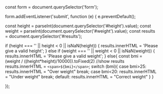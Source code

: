 const form = document.querySelector('form');

form.addEventListener('submit', function (e) {
  e.preventDefault();

  const height = parseInt(document.querySelector('#height').value);
  const weight = parseInt(document.querySelector('#weight').value);
  const results = document.querySelector('#results');

  if (height === '' || height < 0 || isNaN(height)) {
    results.innerHTML = 'Please give a valid height';
  }
  else if (weight === '' || weight < 0 || isNaN(weight)) {
    results.innerHTML = 'Please give a valid weight';
  }
  else{
    const bmi = (weight / ((height*height)/10000)).toFixed(2)
    //show results
    results.innerHTML = `<span>${bmi}</span>`;
    switch (bmi){
      case bmi>25:
        results.innerHTML = "Over weight"
        break;
      case bmi<20:
        results.innerHTML = "Under weight"
        break;
      default:
        results.innerHTML = "Correct weight"
    }
  }

});
